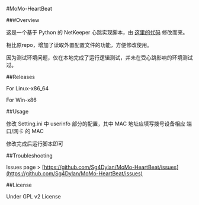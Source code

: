#MoMo-HeartBeat


###Overview

这是一个基于 Python 的 NetKeeper 心跳实现脚本，由 [这里的代码](https://github.com/nowind/sx_pi) 修改而来。

相比原repo，增加了读取外置配置文件的功能，方便修改使用。

因为测试环境问题，仅在本地完成了运行逻辑测试，并未在受心跳影响的环境测试过。


##Releases

For Linux-x86_64 []()

For Win-x86 []()

##Usage

修改 Setting.ini 中 userinfo 部分的配置，其中 MAC 地址应填写拨号设备相应 端口/网卡 的 MAC 

修改完成后运行脚本即可


##Troubleshooting

Issues page > [https://github.com/Sg4Dylan/MoMo-HeartBeat/issues](https://github.com/Sg4Dylan/MoMo-HeartBeat/issues)


##License

Under GPL v2 License

